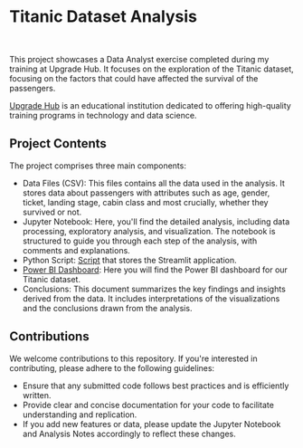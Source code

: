 <h1>Titanic Dataset Analysis</h1> </br>

<p>This project showcases a Data Analyst exercise completed during my training at Upgrade Hub. It focuses on the exploration of the Titanic dataset, focusing on the factors that could have affected the survival of the passengers.</p>
 
[Upgrade Hub](https://www.upgrade-hub.com/) is an educational institution dedicated to offering high-quality training programs in technology and data science. </br>


## Project Contents
The project comprises three main components: </br>
- Data Files (CSV): This files contains all the data used in the analysis. It stores data about passengers with attributes such as age, gender, ticket, landing stage, cabin class and most crucially, whether they survived or not. </br>
- Jupyter Notebook: Here, you'll find the detailed analysis, including data processing, exploratory analysis, and visualization. The notebook is structured to guide you through each step of the analysis, with comments and explanations. </br>
- Python Script: [Script](https://titanicpy-ejuerwdjjz89ftgfqioyhl.streamlit.app/) that stores the Streamlit application.
- [Power BI Dashboard](https://app.powerbi.com/view?r=eyJrIjoiMTRiNmI2YmItNDVjMy00MTM3LTljZWMtZmVkMWU3ZDNmMzBmIiwidCI6IjhhZWJkZGI2LTM0MTgtNDNhMS1hMjU1LWI5NjQxODZlY2M2NCIsImMiOjl9): Here you will find the Power BI dashboard for our Titanic dataset. 
- Conclusions: This document summarizes the key findings and insights derived from the data. It includes interpretations of the visualizations and the conclusions drawn from the analysis. </br>


## Contributions

We welcome contributions to this repository. If you're interested in contributing, please adhere to the following guidelines:  </br>
- Ensure that any submitted code follows best practices and is efficiently written.
- Provide clear and concise documentation for your code to facilitate understanding and replication.
- If you add new features or data, please update the Jupyter Notebook and Analysis Notes accordingly to reflect these changes.

